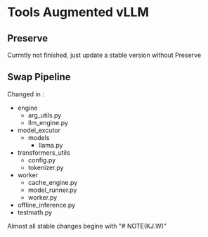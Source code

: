 # Tools Augmented vLLM

## Preserve
Currntly not finished, just update a stable version without Preserve

## Swap Pipeline
Changed in :
- engine
  - arg\_utils.py
  - llm\_engine.py
- model\_excutor
  - models
    - llama.py
- transformers\_utils
  - config.py
  - tokenizer.py
- worker
  - cache\_engine.py
  - model\_runner.py
  - worker.py
- offline\_inference.py
- testmath.py

Almost all stable changes begine with "# NOTE(KJ.W)"
